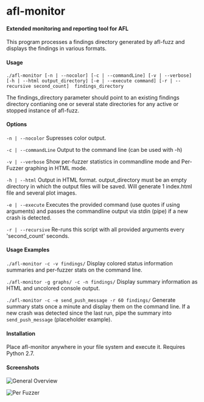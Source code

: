 # afl-monitor
#### Extended monitoring and reporting tool for AFL

This program processes a findings directory generated by afl-fuzz and displays the findings in various formats.

#### Usage
`./afl-monitor [-n | --nocolor] [-c | --commandLine] [-v | --verbose] [-h | --html output_directory] [-e | --execute command] [-r | --recursive second_count]  findings_directory`

The findings_directory parameter should point to an existing findings directory contianing one or several state directories for any active or stopped instance of afl-fuzz.

#### Options
`-n | --nocolor` Supresses color output.

`-c | --commandLine` 
Output to the command line (can be used with -h)

`-v | --verbose` 
Show per-fuzzer statistics in commandline mode and Per-Fuzzer graphing in HTML mode.

`-h | --html` 
Output in HTML format. output_directory must be an empty directory in which the output files will be saved. Will generate 1 index.html file and several plot images.

`-e | --execute` 
Executes the provided command (use quotes if using arguments) and passes the commandline output via stdin (pipe) if a new crash is detected.

`-r | --recursive` 
Re-runs this script with all provided arguments every 'second_count' seconds.

#### Usage Examples

`./afl-monitor -c -v findings/` Display colored status information summaries and per-fuzzer stats on the command line.

`./afl-monitor -g graphs/ -c -n findings/` Display summary information as HTML and uncolored console output.

`./afl-monitor -c -e send_push_message -r 60 findings/` Generate summary stats once a minute and display them on the command line. If a new crash was detected since the last run, pipe the summary into `send_push_message` (placeholder example).

#### Installation

Place afl-monitor anywhere in your file system and execute it. Requires Python 2.7.

#### Screenshots

![General Overview](https://github.com/reflare/afl-monitor/raw/master/documentation/screenshots/summary.png)

![Per Fuzzer](https://github.com/reflare/afl-monitor/raw/master/documentation/screenshots/perfuzzer.png)
